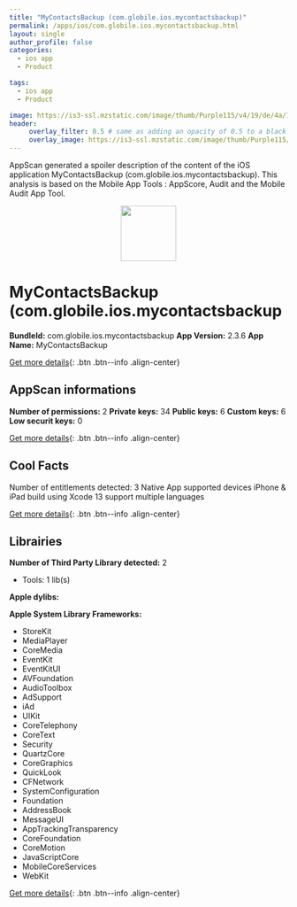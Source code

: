 ```yaml
---
title: "MyContactsBackup (com.globile.ios.mycontactsbackup)"
permalink: /apps/ios/com.globile.ios.mycontactsbackup.html
layout: single
author_profile: false
categories: 
  - ios app 
  - Product 

tags: 
  - ios app 
  - Product 

image: https://is3-ssl.mzstatic.com/image/thumb/Purple115/v4/19/de/4a/19de4abd-5728-115f-22c6-37b8e6825e7d/AppIcon-2-1x_U007emarketing-0-6-0-0-85-220.png/512x512bb.jpg
header: 
     overlay_filter: 0.5 # same as adding an opacity of 0.5 to a black background
     overlay_image: https://is3-ssl.mzstatic.com/image/thumb/Purple115/v4/19/de/4a/19de4abd-5728-115f-22c6-37b8e6825e7d/AppIcon-2-1x_U007emarketing-0-6-0-0-85-220.png/512x512bb.jpg
---
```

AppScan generated a spoiler description of the content of the iOS application MyContactsBackup (com.globile.ios.mycontactsbackup). This analysis is based on the Mobile App Tools : AppScore, Audit and the Mobile Audit App Tool.

  
  
<div style="text-align: center;"><img src="https://is3-ssl.mzstatic.com/image/thumb/Purple115/v4/19/de/4a/19de4abd-5728-115f-22c6-37b8e6825e7d/AppIcon-2-1x_U007emarketing-0-6-0-0-85-220.png/512x512bb.jpg" width="100" height="100"></div>  
  
# MyContactsBackup (com.globile.ios.mycontactsbackup

**BundleId:** com.globile.ios.mycontactsbackup
**App Version:** 2.3.6
**App Name:** MyContactsBackup


[Get more details](/pricing.html){: .btn .btn--info .align-center}  
  
## AppScan informations 

**Number of permissions:** 2
**Private keys:** 34
**Public keys:** 6
**Custom keys:** 6
**Low securit keys:** 0
  
[Get more details](/pricing.html){: .btn .btn--info .align-center}

## Cool Facts

Number of entitlements detected: 3
Native App
supported devices iPhone & iPad
build using Xcode 13
support multiple languages
  
[Get more details](/pricing.html){: .btn .btn--info .align-center}

## Librairies 
**Number of Third Party Library detected:** 2
- Tools: 1 lib(s)

**Apple dylibs:**


**Apple System Library Frameworks:**
- StoreKit
- MediaPlayer
- CoreMedia
- EventKit
- EventKitUI
- AVFoundation
- AudioToolbox
- AdSupport
- iAd
- UIKit
- CoreTelephony
- CoreText
- Security
- QuartzCore
- CoreGraphics
- QuickLook
- CFNetwork
- SystemConfiguration
- Foundation
- AddressBook
- MessageUI
- AppTrackingTransparency
- CoreFoundation
- CoreMotion
- JavaScriptCore
- MobileCoreServices
- WebKit


  
[Get more details](/pricing.html){: .btn .btn--info .align-center}

